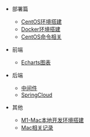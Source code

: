 <!-- 侧边栏配置文件 -->

* 部署篇
  * [CentOS环境搭建](/centos/service)
  * [Docker环境搭建](/centos/docker)
  * [CentOS命令相关](/centos/command)

* 前端
  * [Echarts图表](/frontend/echarts.md)

* 后端
  * [中间件](/backend/plugin.md)
  * [SpringCloud](/backend/springcloud.md)

* 其他
  * [M1-Mac本地开发环境搭建](/mac/m1-docker.md)
  * [Mac相关记录](/mac/other.md)

